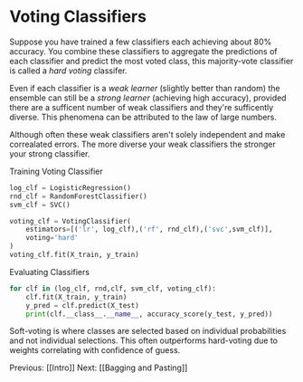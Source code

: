 # Voting Classifiers
Suppose you have trained a few classifiers each achieving about 80% accuracy. 
You combine these classifiers to aggregate the predictions of each classifier and predict the most voted class, this majority-vote classifier is called a *hard voting* classifer.

Even if each classifier is a *weak learner* (slightly better than random) the ensemble can still be a *strong learner* (achieving high accuracy), provided there are a sufficent number of weak classifiers and they're sufficently diverse. This phenomena can be attributed to the law of large numbers. 

Although often these weak classifiers aren't solely independent and make correalated errors. The more diverse your weak classifiers the stronger your strong classifier. 

Training Voting Classifier
```python
log_clf = LogisticRegression()
rnd_clf = RandomForestClassifier()
svm_clf = SVC()

voting_clf = VotingClassifier(
	estimators=[('lr', log_clf),('rf', rnd_clf),('svc',svm_clf)],
	voting='hard'							  
)
voting_clf.fit(X_train, y_train)
```

Evaluating Classifiers
```python
for clf in (log_clf, rnd,clf, svm_clf, voting_clf):
	clf.fit(X_train, y_train)
	y_pred = clf.predict(X_test)
	print(clf.__class__.__name__, accuracy_score(y_test, y_pred))
```

Soft-voting is where classes are selected based on individual probabilities and not individual selections. This often outperforms hard-voting due to weights correlating with confidence of guess. 

Previous:
[[Intro]]
Next:
[[Bagging and Pasting]]
